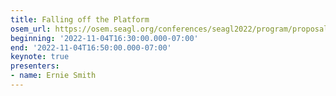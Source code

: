 ```yaml
---
title: Falling off the Platform
osem_url: https://osem.seagl.org/conferences/seagl2022/program/proposals/920
beginning: '2022-11-04T16:30:00.000-07:00'
end: '2022-11-04T16:50:00.000-07:00'
keynote: true
presenters:
- name: Ernie Smith
---
```

